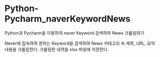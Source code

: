 # Python-Pycharm_naverKeywordNews
Python과 Pycharm을 이용하여 naver Keyword 검색하여 News 크롤링하기


Never에 접속하여 원하는 Keyword을 검색하여 News 카테고리 속 제목, URL, 요약내용을 크롤링한다.
크롤링한 내역을 xlsx 파일에 저장한다.
